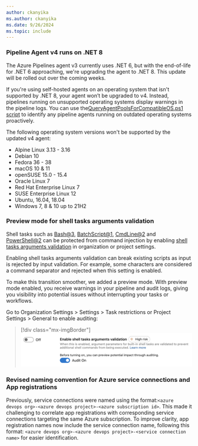 ```yaml
---
author: ckanyika
ms.author: ckanyika
ms.date: 9/26/2024
ms.topic: include
---
```


### Pipeline Agent v4 runs on .NET 8


The Azure Pipelines agent v3 currently uses .NET 6, but with the end-of-life for .NET 6 approaching, we're upgrading the agent to .NET 8. This update will be rolled out over the coming weeks.

If you're using self-hosted agents on an operating system that isn't supported by .NET 8, your agent won’t be upgraded to v4. Instead, pipelines running on unsupported operating systems display warnings in the pipeline logs. You can use the[QueryAgentPoolsForCompatibleOS.ps1 script](https://github.com/microsoft/azure-pipelines-agent/tree/master/tools/FindAgentsNotCompatibleWithAgent) to identify any pipeline agents running on outdated operating systems proactively.

The following operating system versions won't be supported by the updated v4 agent:

- Alpine Linux 3.13 - 3.16
- Debian 10
- Fedora 36 - 38
- macOS 10 & 11
- openSUSE 15.0 - 15.4
- Oracle Linux 7
- Red Hat Enterprise Linux 7
- SUSE Enterprise Linux 12
- Ubuntu, 16.04, 18.04
- Windows 7, 8 & 10 up to 21H2

### Preview mode for shell tasks arguments validation

Shell tasks such as [Bash@3](https://learn.microsoft.com/azure/devops/pipelines/tasks/reference/bash-v3?view=azure-pipelines), [BatchScript@1](https://learn.microsoft.com/azure/devops/pipelines/tasks/reference/batch-script-v1?view=azure-pipelines), [CmdLine@2](https://learn.microsoft.com/azure/devops/pipelines/tasks/reference/cmd-line-v2?view=azure-pipelines) and [PowerShell@2](https://learn.microsoft.com/azure/devops/pipelines/tasks/reference/powershell-v2?view=azure-pipelines) can be protected from command injection by enabling [shell tasks arguments validation](https://learn.microsoft.com/azure/devops/pipelines/security/inputs?view=azure-devops#enable-shell-tasks-arguments-parameter-validation) in organization or project settings.

Enabling shell tasks arguments validation can break existing scripts as input is rejected by input validation. For example, some characters are considered a command separator and rejected when this setting is enabled.

To make this transition smoother, we added a preview mode. With preview mode enabled, you receive warnings in your pipeline and audit logs, giving you visibility into potential issues without interrupting your tasks or workflows.

Go to Organization Settings > Settings > Task restrictions or Project Settings > General to enable auditing:

> [!div class="mx-imgBorder"]
> ![Screenshot of general to enable auditing.](../../media/245-pipelines-01.png "Screenshot of general to enable auditing")

### Revised naming convention for Azure service connections and App registrations

Previously, service connections were named using the format:`<azure devops org>-<azure devops project>-<azure subscription id>`. This made it challenging to correlate app registrations with corresponding service connections targeting the same Azure subscription. To improve clarity, app registration names now include the service connection name, following this format: `<azure devops org>-<azure devops project>-<service connection name>` for easier identification.